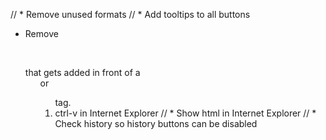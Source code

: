 // * Remove unused formats
// * Add tooltips to all buttons
* Remove <p><br></p> that gets added in front of a <ul> or <ol> tag.
* ctrl-v in Internet Explorer
// * Show html in Internet Explorer
// * Check history so history buttons can be disabled
